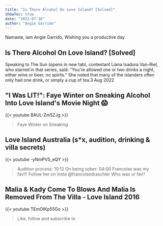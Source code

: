 ```yaml
---
title: "Is There Alcohol On Love Island? [Solved]"
ShowToc: true 
date: "2022-07-16"
author: "Angie Garrido" 
---
```


Namaste, iam Angie Garrido, Wishing you a productive day.
## Is There Alcohol On Love Island? [Solved]
Speaking to The Sun (opens in new tab), contestant Liana Isadora Van-Riel, who starred in that series, said: "You're allowed one or two drinks a night, either wine or beer, no spirits." She noted that many of the islanders often only had one drink, or simply a cup of tea.3 Aug 2022

## "I Was LIT!": Faye Winter on Sneaking Alcohol Into Love Island's Movie Night 😱
{{< youtube BAUL-Zm5ZJg >}}
>Faye Winter on Sneaking 

## Love Island Australia (s*x, audition, drinking & villa secrets)
{{< youtube -yNmPV5_eQY >}}
>Audition process: 10:12 On being sober: 04:00 Francoise was my fav!!! Follow her on insta @francoisedraschler Who was ur fav?

## Malia & Kady Come To Blows And Malia Is Removed From The Villa - Love Island 2016
{{< youtube TEmOIKp55Go >}}
>Like, follow and subscribe to 

